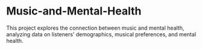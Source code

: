 # Music-and-Mental-Health
This project explores the connection between music and mental health, analyzing data on listeners' demographics, musical preferences, and mental health.
